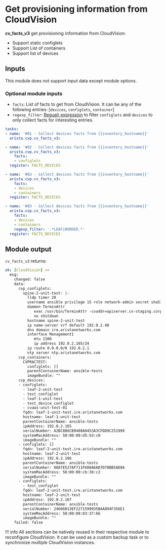 # Get provisioning information from CloudVision

**cv_facts_v3** get provisioning information from CloudVision:

- Support static configlets
- Support List of containers
- Support list of devices

## Inputs

This module does not support input data except module options.

### Optional module inputs

- `facts`: List of facts to get from CloudVision. It can be any of the following entries: [`devices`, `configlets`, `container`]
- `regexp_filter`: [Regualr expression](https://docs.python.org/3/howto/regex.html) to filter `configlets` and `devices` to only collect facts for interesting entries.

```yaml
tasks:
- name: '#01 - Collect devices facts from {{inventory_hostname}}'
  arista.cvp.cv_facts_v3:

- name: '#02 - Collect devices facts from {{inventory_hostname}}'
  arista.cvp.cv_facts_v3:
    facts:
    - configlets
  register: FACTS_DEVICES

- name: '#03 - Collect devices facts from {{inventory_hostname}}'
  arista.cvp.cv_facts_v3:
    facts:
    - devices
    - containers
  register: FACTS_DEVICES

- name: '#03 - Collect devices facts from {{inventory_hostname}}'
  arista.cvp.cv_facts_v3:
    facts:
    - devices
    - containers
    regexp_filter: '.*LEAF|BORDER.*'
  register: FACTS_DEVICES
```

## Module output

`cv_facts_v3` returns:

```yaml
ok: [CloudVision] =>
  msg:
    changed: false
    data:
      cvp_configlets:
        spine-2-unit-test: |-
          lldp timer 20
          username ansible privilege 15 role network-admin secret sha512 $6$DJfSedWCtJPVTpp3$HOxiovAxJlrzr4WdOnqWbT9iXwdcfXvPiN4Z5K1Z4xZfdc9G85kgwkjufLUvBp.gNe4q/fbzAugZpvHC3yc7a1
          daemon TerminAttr
             exec /usr/bin/TerminAttr -cvaddr=apiserver.cv-staging.corp.arista.io:443 -cvcompression=gzip -taillogs -cvauth=token-secure,/tmp/cv-onboarding-token -smashexcludes=ale,flexCounter,hardware,kni,pulse,strata -ingestexclude=/Sysdb/cell/1/agent,/Sysdb/cell/2/agent -disableaaa
             no shutdown
          hostname spine-2-unit-test
          ip name-server vrf default 192.0.2.40
          dns domain ire.aristanetworks.com
          interface Management1
             mtu 1380
             ip address 192.0.2.165/24
          ip route 0.0.0.0/0 192.0.2.1
          ntp server ntp.aristanetworks.com
      cvp_containers:
        CVPRACTEST:
          configlets: []
          parentContainerName: ansible-tests
          imageBundle: ""
      cvp_devices:
      - configlets:
        - leaf-2-unit-test
        - test_configlet
        - leaf-1-unit-test
        - test_device_configlet
        - cvaas-unit-test-01
        fqdn: leaf-1-unit-test.ire.aristanetworks.com
        hostname: leaf-1-unit-test
        parentContainerName: ansible-tests
        ipAddress: 192.0.2.165
        serialNumber: A2BC886CB9408A0453A3CFDD9C251999
        systemMacAddress: 50:00:00:d5:5d:c0
        imageBundle: ""
      - configlets: []
        fqdn: leaf-2-unit-test.ire.aristanetworks.com
        hostname: leaf-2-unit-test
        ipAddress: 192.0.2.166
        parentContainerName: ansible-tests
        serialNumber: 08A7E527AF711F688A6AD7D78BB5AD0A
        systemMacAddress: 50:00:00:cb:38:c2
        imageBundle: ""
      - configlets:
        - test_configlet
        fqdn: leaf-2-unit-test.ire.aristanetworks.com
        hostname: leaf-2-unit-test
        ipAddress: 192.0.2.167
        parentContainerName: ansible-tests
        serialNumber: 24666013EF2271599935B4A894F356E1
        systemMacAddress: 50:00:00:03:37:66
        imageBundle: ""
    failed: false
```

!!! info
    All sections can be natively reused in their respective module to reconfigure CloudVision. It can be used as a custom backup task or to synchronize multiple CloudVision instances.
